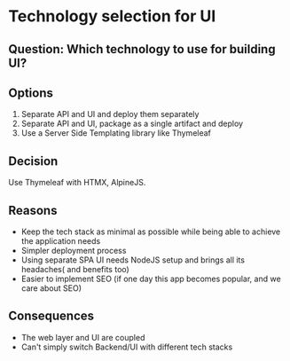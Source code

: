 # Technology selection for UI

## Question: Which technology to use for building UI?

## Options
1. Separate API and UI and deploy them separately
2. Separate API and UI, package as a single artifact and deploy
3. Use a Server Side Templating library like Thymeleaf

## Decision
Use Thymeleaf with HTMX, AlpineJS.

## Reasons
* Keep the tech stack as minimal as possible while being able to achieve the application needs
* Simpler deployment process
* Using separate SPA UI needs NodeJS setup and brings all its headaches( and benefits too)
* Easier to implement SEO (if one day this app becomes popular, and we care about SEO)

## Consequences
* The web layer and UI are coupled
* Can't simply switch Backend/UI with different tech stacks
